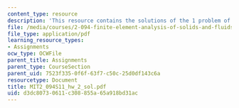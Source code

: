 ```yaml
---
content_type: resource
description: 'This resource contains the solutions of the 1 problem of homework 2. '
file: /media/courses/2-094-finite-element-analysis-of-solids-and-fluids-ii-spring-2011/d3dc80730611c308855a65a918bd31ac_MIT2_094S11_hw_2_sol.pdf
file_type: application/pdf
learning_resource_types:
- Assignments
ocw_type: OCWFile
parent_title: Assignments
parent_type: CourseSection
parent_uid: 7523f335-0f6f-63f7-c50c-25d0df143c6a
resourcetype: Document
title: MIT2_094S11_hw_2_sol.pdf
uid: d3dc8073-0611-c308-855a-65a918bd31ac
---
```


